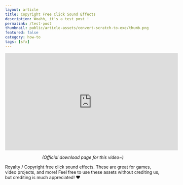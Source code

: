 ```yaml
---
layout: article
title: Copyright Free Click Sound Effects
description: Woahh, it's a test post !
permalink: /test-post
thumbnail: public/article-assets/convert-scratch-to-exe/thumb.png
featured: false
category: how-to
tags: [sfx]
---
```


<center>
  <iframe width="560" height="315" src="https://www.youtube.com/embed/q8ZLBOFQ2g0" title="YouTube video player" frameborder="0" allow="accelerometer; autoplay; clipboard-write; encrypted-media; gyroscope; picture-in-picture" allowfullscreen></iframe>

  <p><i>(Official download page for this video~)</i></p>
</center>

Royalty / Copyright free click sound effects. These are great for games, video projects, and more! Feel free to use these assets without crediting us, but crediting is much appreciated! ❤️
